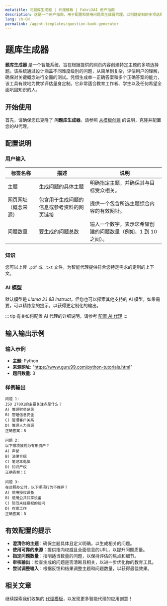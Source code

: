 ```yaml
---
metatitle: 问题库生成器 | 代理模板 | FabriXAI 用户指南
description: 这是一个用户指南，用于配置和使用问题库生成器代理，以创建定制的多项选择题。
lang: zh-CN
permalink: /agent-templates/question-bank-generator
---
```


# 题库生成器

**题库生成器** 是一个智能系统，旨在根据提供的网页内容创建特定主题的多项选择题。该系统通过设计涵盖不同难度级别的问题，从简单到复杂，评估用户的理解，确保对关键概念进行全面的测试。凭借生成单一正确答案和多个正确答案的能力，该工具有效地为教学评估量身定制。它非常适合教育工作者、学生以及任何希望全面巩固知识的人。

## 开始使用

首先，请确保您已克隆了 **问题库生成器**。请参照 [从模板创建](/en-us/create-from-templates/) 的说明，克隆并配置您的AI代理。

## 配置说明

### 用户输入

| 标签名称               | 描述                                                     | 说明                                                                               |
|------------------------|----------------------------------------------------------|------------------------------------------------------------------------------------|
| 主题                   | 生成问题的具体主题                                       | 明确指定主题，并确保其与目标受众相关。                                             |
| 网页网址（概念来源）    | 包含用于生成问题的信息或参考资料的网页链接                 | 提供一个包含所选主题综合内容的有效网址。                                             |
| 问题数量               | 要生成的问题总数                                         | 输入一个数字，表示您希望创建的问题数量（例如，1 到 10 之间）。                     |

### 知识

您可以上传 `.pdf` 或 `.txt` 文件，为智能代理提供符合您特定需求的定制的上下文。

### AI 模型

默认模型是 *Llama 3.1 8B Instruct*，但您也可以探索其他支持的 AI 模型。如果需要，可以精炼您的提示，以获得更定制化的输出。

::: tip
有关如何配置 AI 代理的详细说明，请参考 [配置 AI 代理](/zh-cn/configure-ai-agent/)
:::

## 输入输出示例

### 输入示例

- **主题**: Python
- **来源网址**: "https://www.guru99.com/python-tutorials.html"
- **题目数量**: 3

### 样例输出

```
问题 1:
ISO 27001的主要关注点是什么？
A) 管理财务记录
B) 管理信息安全
C) 管理客户关系
D) 管理人力资源
正确答案：B

问题 2:
以下哪项被视为有形资产？
A) 声誉
B) 法律合规
C) 笔记本电脑
D) 知识产权
正确答案：C

问题 3:
在远程办公时，以下哪项行为不推荐？
A) 使用授权设备
B) 使用公共共享设备
C) 防范未经授权的访问
D) 在家工作
正确答案：B
```

## 有效配置的提示

- **澄清你的主题**：确保主题具体且定义明确，以生成相关的问题。
- **使用可靠的来源**：提供指向权威且全面信息的URL，以提升问题质量。
- **指定问题数量**：指明适当数量的问题，以保持评估的焦点和细节。
- **审核输出**：检查生成的问题是否清晰且相关，以进一步优化你的教育工具。
- **尝试调整输入**：根据反馈和结果调整主题和问题数量，以获得最佳效果。

## 相关文章
继续探索我们收集的 [代理模板](/zh-cn/agent-templates/)，以发现更多智能代理的应用创意！